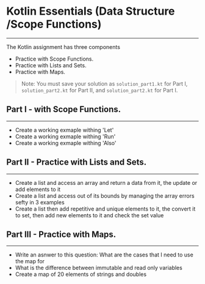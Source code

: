 # Kotlin Essentials (Data Structure /Scope Functions)
---
The Kotlin assignment has three components
- Practice with Scope Functions.
- Practice with Lists and Sets.
- Practice with Maps.

> Note: You must save your solution as `solution_part1.kt` for Part I, `solution_part2.kt` for Part II, and `solution_part2.kt` for Part I.

## Part I - with Scope Functions.
---
- Create a working exmaple withing 'Let'
- Create a working exmaple withing 'Run'
- Create a working exmaple withing 'Also'

## Part II - Practice with Lists and Sets.
---
- Create a list and access an array and return a data from it, the update or add elements to it
- Create a list and access out of its bounds by managing the array errors sefty in 3 examples
- Create a list then add repetitive and unique elements to it, the convert it to set, then add new elements to it and check the set value

## Part III - Practice with Maps.
---
- Write an asnwer to this question: What are the cases that I need to use the map for
- What is the difference between immutable and read only variables
- Create a map of 20 elements of strings and doubles
